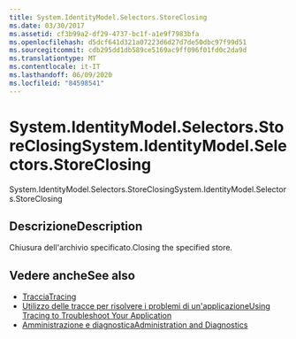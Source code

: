 ```yaml
---
title: System.IdentityModel.Selectors.StoreClosing
ms.date: 03/30/2017
ms.assetid: cf3b99a2-df29-4737-bc1f-a1e9f7983bfa
ms.openlocfilehash: d5dcf641d321a07223d6d27d7de50dbc97f99d51
ms.sourcegitcommit: cdb295dd1db589ce5169ac9ff096f01fd0c2da9d
ms.translationtype: MT
ms.contentlocale: it-IT
ms.lasthandoff: 06/09/2020
ms.locfileid: "84598541"
---
```

# <a name="systemidentitymodelselectorsstoreclosing"></a><span data-ttu-id="e1e48-102">System.IdentityModel.Selectors.StoreClosing</span><span class="sxs-lookup"><span data-stu-id="e1e48-102">System.IdentityModel.Selectors.StoreClosing</span></span>
<span data-ttu-id="e1e48-103">System.IdentityModel.Selectors.StoreClosing</span><span class="sxs-lookup"><span data-stu-id="e1e48-103">System.IdentityModel.Selectors.StoreClosing</span></span>  
  
## <a name="description"></a><span data-ttu-id="e1e48-104">Descrizione</span><span class="sxs-lookup"><span data-stu-id="e1e48-104">Description</span></span>  
 <span data-ttu-id="e1e48-105">Chiusura dell'archivio specificato.</span><span class="sxs-lookup"><span data-stu-id="e1e48-105">Closing the specified store.</span></span>  
  
## <a name="see-also"></a><span data-ttu-id="e1e48-106">Vedere anche</span><span class="sxs-lookup"><span data-stu-id="e1e48-106">See also</span></span>

- [<span data-ttu-id="e1e48-107">Traccia</span><span class="sxs-lookup"><span data-stu-id="e1e48-107">Tracing</span></span>](index.md)
- [<span data-ttu-id="e1e48-108">Utilizzo delle tracce per risolvere i problemi di un'applicazione</span><span class="sxs-lookup"><span data-stu-id="e1e48-108">Using Tracing to Troubleshoot Your Application</span></span>](using-tracing-to-troubleshoot-your-application.md)
- [<span data-ttu-id="e1e48-109">Amministrazione e diagnostica</span><span class="sxs-lookup"><span data-stu-id="e1e48-109">Administration and Diagnostics</span></span>](../index.md)
